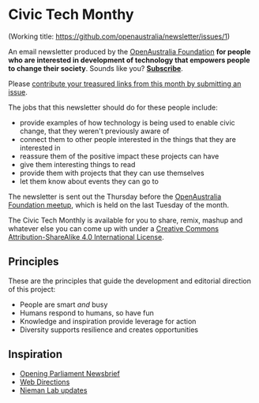 # Civic Tech Monthy

(Working title: https://github.com/openaustralia/newsletter/issues/1)

An email newsletter produced by the [OpenAustralia Foundation](oaf.org.au) **for people who are interested in development of technology that empowers people to change their society**. Sounds like you? [**Subscribe**](http://eepurl.com/bcE0DX).

Please [contribute your treasured links from this month by submitting an issue](https://github.com/openaustralia/newsletter/issues/new?title=[ITEM]).

The jobs that this newsletter should do for these people include:

* provide examples of how technology is being used to enable civic change, that they weren't previously aware of
* connect them to other people interested in the things that they are interested in
* reassure them of the positive impact these projects can have
* give them interesting things to read
* provide them with projects that they can use themselves
* let them know about events they can go to

The newsletter is sent out the Thursday before the [OpenAustralia Foundation meetup](http://www.meetup.com/OpenAustralia-Foundation/), which is held on the last Tuesday of the month.

The Civic Tech Monthly is available for you to share, remix, mashup and whatever else you can come up with under a [Creative Commons Attribution-ShareAlike 4.0 International License](http://creativecommons.org/licenses/by-sa/4.0/).

## Principles

These are the principles that guide the development and editorial direction of this project:

* People are smart *and* busy
* Humans respond to humans, so have fun
* Knowledge and inspiration provide leverage for action
* Diversity supports resilience and creates opportunities

## Inspiration

* [Opening Parliament Newsbrief](http://blog.openingparliament.org/)
* [Web Directions](http://www.webdirections.org/newsletter/)
* [Nieman Lab updates](http://www.niemanlab.org/subscribe/)
